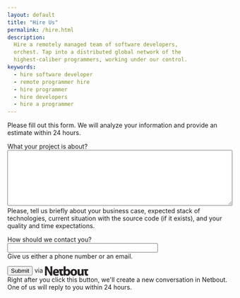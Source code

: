 ```yaml
---
layout: default
title: "Hire Us"
permalink: /hire.html
description:
  Hire a remotely managed team of software developers,
  orchest. Tap into a distributed global network of the
  highest-caliber programmers, working under our control.
keywords:
  - hire software developer
  - remote programmer hire
  - hire programmer
  - hire developers
  - hire a programmer
---
```


Please fill out this form. We will analyze your information
and provide an estimate within 24 hours.

<form name="form" id="form" data-ng-submit="submit('#form');">
  <p>
    <label>What your project is about?</label>
    <br/>
    <textarea name="info" style="width:100%;height:9em" tabindex="12"
      data-ng-model="info" required></textarea><br/>
    <span class="help">Please, tell us briefly about your business case,
      expected stack of technologies, current situation with
      the source code (if it exists), and your quality and time expectations.</span>
  </p>
  <p>
    <label>How should we contact you?</label>
    <br/>
    <input name="contact" type="text" tabindex="2"
      style="width:25em" data-ng-model="contact" required/><br/>
    <span class="help">Give us either a phone number or an email.</span>
  </p>
  <p>
    <button id='submit' tabindex="14">Submit</button>
    via
    <img src="/images/netbout-logo.jpg" alt="netbout"
      style="vertical-align:middle;width:100px;height:22px;"/>
    <br/>
    <span class="help">Right after you click this button, we'll create a new
    conversation in Netbout. One of us will reply to you
    within 24 hours.</span>
  </p>
</form>

<script src="/js/hire.js"></script>
